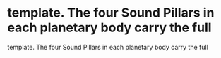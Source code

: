 # template. The four Sound Pillars in each planetary body carry the full

template. The four Sound Pillars in each planetary body carry the full